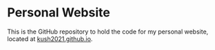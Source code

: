 # Personal Website

This is the GitHub repository to hold the code for my personal website, located at [kush2021.github.io](kush2021.github.io).
